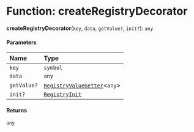 # Function: createRegistryDecorator

**createRegistryDecorator**(`key`, `data`, `getValue?`, `init?`): `any`

#### Parameters

| Name | Type |
| :------ | :------ |
| `key` | `symbol` |
| `data` | `any` |
| `getValue?` | [`RegistryValueGetter`](/auto-docs/fixed-layout-editor/interfaces/RegistryValueGetter.md)<`any`> |
| `init?` | [`RegistryInit`](/auto-docs/fixed-layout-editor/interfaces/RegistryInit.md) |

#### Returns

`any`

